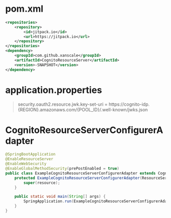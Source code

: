 # pom.xml

```xml
<repositories>
	<repository>
	    <id>jitpack.io</id>
	    <url>https://jitpack.io</url>
	</repository>
</repositories>
<dependency>
    <groupId>com.github.xanscale</groupId>
    <artifactId>CognitoResourceServer</artifactId>
    <version>-SNAPSHOT</version>
</dependency>
```
# application.properties

> security.oauth2.resource.jwk.key-set-uri = https://cognito-idp.{REGION}.amazonaws.com/{POOL_ID}/.well-known/jwks.json

# CognitoResourceServerConfigurerAdapter

```java
@SpringBootApplication
@EnableResourceServer
@EnableWebSecurity
@EnableGlobalMethodSecurity(prePostEnabled = true)
public class ExampleCognitoResourceServerConfigurerAdapter extends CognitoResourceServerConfigurerAdapter {
	protected ExampleCognitoResourceServerConfigurerAdapter(ResourceServerProperties resource) {
		super(resource);
	}

	public static void main(String[] args) {
		SpringApplication.run(ExampleCognitoResourceServerConfigurerAdapter.class, args);
	}
}
```
